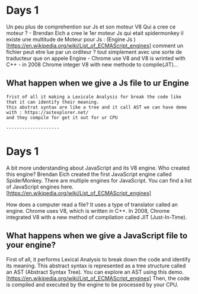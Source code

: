 # Days 1 

Un peu plus de comprehention sur Js et son moteur V8 
Qui a cree ce moteur ?
    - Brendan Eich  a cree le 1er moteur Js qui etait spidermonkey
il existe une multitude de Moteur pour Js : (Engine Js )[https://en.wikipedia.org/wiki/List_of_ECMAScript_engines]
comment un fichier peut etre lue par un orditeur ? tout simplement avec une sorte de traducteur que on appele Engine
    - Chrome use V8 and V8 is wrinted with C++
    - in 2008 Chrome integer V8 with new methode to compile(JIT)... 

## What happen when we give a Js file to ur Engine 
    frist of all it making a Lexicale Analysis for break the code like that it can identify their meaning.
    this abstrat syntax are like a tree and it call AST we can have demo with : https://astexplorer.net/
    and they compile for get it out for ur CPU

    --------------------
# Days 1 

A bit more understanding about JavaScript and its V8 engine.
Who created this engine?
Brendan Eich created the first JavaScript engine called SpiderMonkey.
There are multiple engines for JavaScript. You can find a list of JavaScript engines here.[https://en.wikipedia.org/wiki/List_of_ECMAScript_engines]

How does a computer read a file? It uses a type of translator called an engine.
Chrome uses V8, which is written in C++.
In 2008, Chrome integrated V8 with a new method of compilation called JIT (Just-In-Time).


## What happens when we give a JavaScript file to your engine?
First of all, it performs Lexical Analysis to break down the code and identify its meaning. This abstract syntax is represented as a tree structure called an AST (Abstract Syntax Tree). You can explore an AST using this demo.[https://en.wikipedia.org/wiki/List_of_ECMAScript_engines]
Then, the code is compiled and executed by the engine to be processed by your CPU. 